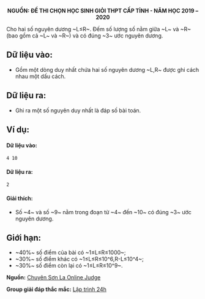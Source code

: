 **<center>NGUỒN: ĐỀ THI CHỌN HỌC SINH GIỎI THPT CẤP TỈNH - NĂM HỌC 2019 – 2020</center>**

Cho hai số nguyên dương ~L≤R~. Đếm số lượng số nằm giữa ~L~ và ~R~ (bao gồm cả ~L~ và ~R~) và có đúng ~3~ ước nguyên dương.

## Dữ liệu vào:
- Gồm một dòng duy nhất chứa hai số nguyên dương ~L,R~ được ghi cách nhau một dấu cách.

## Dữ liệu ra:
- Ghi ra một số nguyên duy nhất là đáp số bài toán.

## Ví dụ:
#### Dữ liệu vào:
```
4 10
```

#### Dữ liệu ra:
```
2
```

#### Giải thích:
- Số ~4~ và số ~9~ nằm trong đoạn từ ~4~ đến ~10~ có đúng ~3~ ước nguyên dương.

## Giới hạn:
- ~40\%~ số điểm của bài có ~1≤L≤R≤1000~;
- ~30\%~ số điểm khác có ~1≤L≤R≤10^6,R-L≤10^4~;
- ~30\%~ số điểm còn lại có ~1≤L≤R≤10^9~.

**Nguồn:** [Chuyên Sơn La Online Judge](http://csloj.ddns.net/)

**Group giải đáp thắc mắc:** [Lập trình 24h](https://www.facebook.com/groups/1386904321519984)